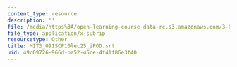 ```yaml
---
content_type: resource
description: ''
file: /media/https%3A/open-learning-course-data-rc.s3.amazonaws.com/3-091sc-introduction-to-solid-state-chemistry-fall-2010/49c09726966dba5245ce4f41f86e3f40_MIT3_091SCF10lec25_iPOD.srt
file_type: application/x-subrip
resourcetype: Other
title: MIT3_091SCF10lec25_iPOD.srt
uid: 49c09726-966d-ba52-45ce-4f41f86e3f40
---
```

